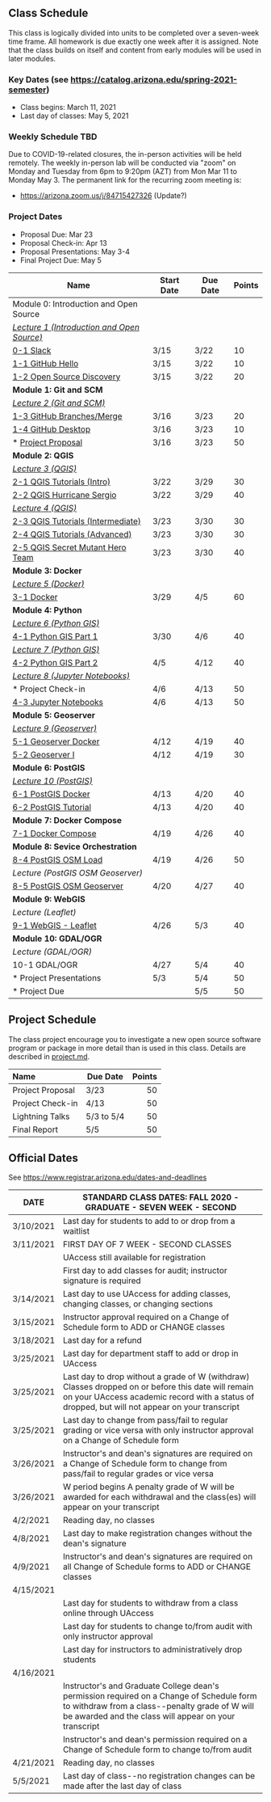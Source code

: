 
## Class Schedule

This class is logically divided into units to be completed over a seven-week time frame. All homework is due exactly one week after it is assigned. Note that the class builds on itself and content from early modules will be used in later modules.

### Key Dates (see https://catalog.arizona.edu/spring-2021-semester)
- Class begins:	March 11, 2021
- Last day of classes:	May 5, 2021

### Weekly Schedule TBD
Due to COVID-19-related closures, the in-person activities will be held remotely. The weekly in-person lab will be conducted via "zoom" 
on Monday and Tuesday from 6pm to 9:20pm (AZT) from Mon Mar 11 to Monday May 3. The permanent link for the recurring zoom meeting is:
- https://arizona.zoom.us/j/84715427326 (Update?)

### Project Dates
- Proposal Due: Mar 23
- Proposal Check-in: Apr 13
- Proposal Presentations: May 3-4
- Final Project Due: May 5

|  **Name** | **Start Date** | **Due Date** | **Points** |
| --- | --- | --- | --- |
|  Module 0: Introduction and Open Source |  |  |  |
|  [_Lecture 1 (Introduction and Open Source)_]() |  |  |  |
|  [0-1 Slack]() | 3/15 | 3/22 | 10 |
|  [1-1 GitHub Hello]() | 3/15 | 3/22 | 10 |
|  [1-2 Open Source Discovery]() | 3/15 | 3/22 | 20 |
|  **Module 1: Git and SCM** |  |  |  |
|  [_Lecture 2 (Git and SCM)_]() |  |  |  |
|  [1-3 GitHub Branches/Merge]() | 3/16 | 3/23 | 20 |
|  [1-4 GitHub Desktop]() | 3/16 | 3/23 | 10 |
|  * [Project Proposal]() | 3/16| 3/23 | 50 |
|  **Module 2: QGIS** |  |  |  |
|  [_Lecture 3 (QGIS)_](h) |  |  |  |
|  [2-1 QGIS Tutorials (Intro)]() | 3/22 | 3/29 | 30 |
|  [2-2 QGIS Hurricane Sergio]() | 3/22 | 3/29 | 40 |
|  [_Lecture 4 (QGIS)_]() |  |  |  |
|  [2-3 QGIS Tutorials (Intermediate)]() | 3/23 | 3/30 | 30 |
|  [2-4 QGIS Tutorials (Advanced)]() | 3/23 | 3/30 | 30 |
|  [2-5 QGIS Secret Mutant Hero Team]() | 3/23 | 3/30 | 40 |
|  **Module 3: Docker** |  |  |  |
|  [_Lecture 5 (Docker)_]() |  |  |  |
|  [3-1 Docker]() | 3/29 | 4/5 | 60 |
|  **Module 4: Python** |  |  |  |
|  [_Lecture 6 (Python GIS)_]() |  |  |  |
|  [4-1 Python GIS Part 1]() | 3/30 | 4/6 | 40 |
|  [_Lecture 7 (Python GIS)_]() |  |  |  |
|  [4-2 Python GIS Part 2]() | 4/5 | 4/12 | 40 |
|  [_Lecture 8 (Jupyter Notebooks)_]() |  |  |  
|  * Project Check-in | 4/6 | 4/13 | 50 |
|  [4-3 Jupyter Notebooks]() | 4/6 | 4/13 | 50 |
|  **Module 5: Geoserver** |  |  |  |
|  [_Lecture 9 (Geoserver)_]() |  |  |  |
|  [5-1 Geoserver Docker]() | 4/12 | 4/19 | 40 |
|  [5-2 Geoserver I]() | 4/12 | 4/19 | 30 |
|  **Module 6: PostGIS** |  |  |  |
|  [_Lecture 10 (PostGIS)_]() |  |  |  |
|  [6-1 PostGIS Docker]() | 4/13 | 4/20 | 40 |
|  [6-2 PostGIS Tutorial]() | 4/13 | 4/20 | 40 |
|  **Module 7: Docker Compose** |  |  |  |
|  [7-1 Docker Compose]() | 4/19 | 4/26 | 40 |
|  **Module 8: Sevice Orchestration** |  |  |  |
|  [8-4 PostGIS OSM Load]() | 4/19 | 4/26 | 50 |
|  _Lecture (PostGIS OSM Geoserver)_ |  |  |  |
|  [8-5 PostGIS OSM Geoserver]() | 4/20 | 4/27 | 40 |
|  **Module 9: WebGIS** |  |  |  |
|  _Lecture (Leaflet)_ |  |  |  |
|  [9-1 WebGIS - Leaflet]() | 4/26 | 5/3 | 40 |
|  **Module 10: GDAL/OGR** |  |  |  |
|  _Lecture (GDAL/OGR)_ |  |  |  |
|  10-1 GDAL/OGR | 4/27 | 5/4 | 40 |
|  * Project Presentations | 5/3 | 5/4 | 50 |
|  * Project Due |  | 5/5 | 50 |


## Project Schedule
The class project encourage you to investigate a new open source software program or package in more detail than
is used in this class. Details are described in [project.md](project.md).

| Name | Due Date | Points |
| :--- | --- | ---: |
| Project Proposal | 3/23 |  50  |
| Project Check-in | 4/13 | 50  |
| Lightning Talks | 5/3 to 5/4 | 50  |
| Final Report | 5/5 | 50  |

## Official Dates
See https://www.registrar.arizona.edu/dates-and-deadlines

|  DATE | STANDARD CLASS DATES: FALL 2020 - GRADUATE - SEVEN WEEK - SECOND |
| --- | --- |
|  3/10/2021 | Last day for students to add to or drop from a waitlist |
|  3/11/2021 | FIRST DAY OF 7 WEEK - SECOND CLASSES |
|  | UAccess still available for registration |
|  | First day to add classes for audit; instructor signature is required |
|  3/14/2021 | Last day to use UAccess for adding classes, changing classes, or changing sections |
|  3/15/2021 | Instructor approval required on a Change of Schedule form to ADD or CHANGE classes |
|  3/18/2021 | Last day for a refund |
|  3/25/2021 | Last day for department staff to add or drop in UAccess |
|  3/25/2021 | Last day to drop without a grade of W (withdraw) Classes dropped on or before this date will remain on your UAccess academic record with a status of dropped, but will not appear on your transcript |
|  3/25/2021 | Last day to change from pass/fail to regular grading or vice versa with only instructor approval on a Change of Schedule form |
|  3/26/2021 | Instructor's and dean's signatures are required on a Change of Schedule form to change from pass/fail to regular grades or vice versa |
|  3/26/2021 | W period begins A penalty grade of W will be awarded for each withdrawal and the class(es) will appear on your transcript |
|  4/2/2021| Reading day, no classes |
|  4/8/2021| Last day to make registration changes without the dean's signature |
|  4/9/2021 | Instructor's and dean's signatures are required on all Change of Schedule forms to ADD or CHANGE classes |
|  4/15/2021 |  |
|  | Last day for students to withdraw from a class online through UAccess |
|  | Last day for students to change to/from audit with only instructor approval |
|  | Last day for instructors to administratively drop students |
|  4/16/2021 |  |
|  | Instructor's and Graduate College dean's permission required on a Change of Schedule form to withdraw from a class--penalty grade of W will be awarded and the class will appear on your transcript |
|  | Instructor's and dean's permission required on a Change of Schedule form to change to/from audit |
|  4/21/2021| Reading day, no classes |
|  5/5/2021 | Last day of class--no registration changes can be made after the last day of class |
